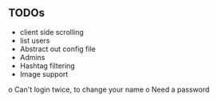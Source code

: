 ## TODOs

- client side scrolling
- list users
- Abstract out config file
- Admins
- Hashtag filtering
- Image support

o Can't login twice, to change your name
o Need a password
